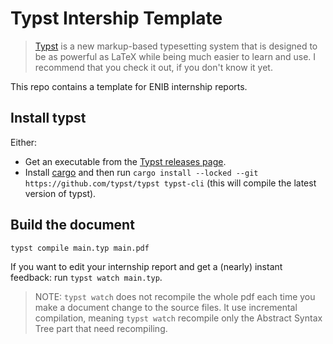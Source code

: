 # Typst Intership Template

<!-- This sentence is from the typst repo -->
> [Typst](https://github.com/typst/typst) is a new markup-based typesetting system
> that is designed to be as powerful as LaTeX while being much easier to learn and use.
I recommend that you check it out, if you don't know it yet.

This repo contains a template for ENIB internship reports. 

## Install typst

Either:

- Get an executable from the [Typst releases page](https://github.com/typst/typst/releases).
- Install [cargo](https://doc.rust-lang.org/cargo/getting-started/installation.html) and then run `cargo install --locked --git https://github.com/typst/typst typst-cli` (this will compile the latest version of typst).

## Build the document

```shell
typst compile main.typ main.pdf
```

If you want to edit your internship report and get a (nearly) instant feedback: run `typst watch main.typ`.

> NOTE: `typst watch` does not recompile the whole pdf each time you make a document change to the source files. It use incremental compilation, meaning `typst watch` recompile only the Abstract Syntax Tree part that need recompiling.
